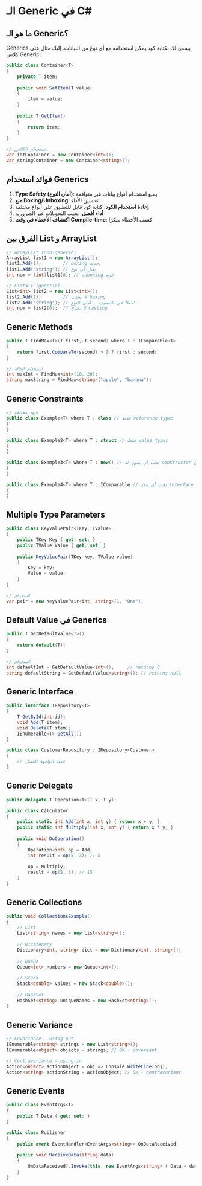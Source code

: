 # الـ Generic في C#

## ما هو الـ Generic؟

Generics يسمح لك بكتابة كود يمكن استخدامه مع أي نوع من البيانات. إليك مثال على كلاس Generic:

```csharp
public class Container<T>
{
    private T item;
    
    public void SetItem(T value)
    {
        item = value;
    }
    
    public T GetItem()
    {
        return item;
    }
}

// استخدام الكلاس
var intContainer = new Container<int>();
var stringContainer = new Container<string>();
```

## فوائد استخدام Generics

1. **Type Safety (أمان النوع)**: يمنع استخدام أنواع بيانات غير متوافقة
2. **منع Boxing/Unboxing**: تحسين الأداء
3. **إعادة استخدام الكود**: كتابة كود قابل للتطبيق على أنواع مختلفة
4. **أداء أفضل**: تجنب التحويلات غير الضرورية
5. **اكتشاف الأخطاء في وقت Compile-time**: كشف الأخطاء مبكرًا

## الفرق بين List و ArrayList

```csharp
// ArrayList (non-generic)
ArrayList list1 = new ArrayList();
list1.Add(1);        // boxing يحدث
list1.Add("string"); // يقبل أي نوع
int num = (int)list1[0]; // unboxing لازم

// List<T> (generic)
List<int> list2 = new List<int>();
list2.Add(1);        // لا يحدث boxing
list2.Add("string"); // خطأ في التصنيف - أمان النوع!
int num = list2[0];  // لا يحتاج casting
```

## Generic Methods

```csharp
public T FindMax<T>(T first, T second) where T : IComparable<T>
{
    return first.CompareTo(second) > 0 ? first : second;
}

// استخدام الدالة
int maxInt = FindMax<int>(10, 20);
string maxString = FindMax<string>("apple", "banana");
```

## Generic Constraints

```csharp
// قيود مختلفة
public class Example<T> where T : class // فقط reference types
{
}

public class Example2<T> where T : struct // فقط value types
{
}

public class Example3<T> where T : new() // يجب أن يكون له constructor فارغ
{
}

public class Example4<T> where T : IComparable // يجب أن ينفذ interface معين
{
}
```

## Multiple Type Parameters

```csharp
public class KeyValuePair<TKey, TValue>
{
    public TKey Key { get; set; }
    public TValue Value { get; set; }
    
    public KeyValuePair(TKey key, TValue value)
    {
        Key = key;
        Value = value;
    }
}

// استخدام
var pair = new KeyValuePair<int, string>(1, "One");
```

## Default Value في Generics

```csharp
public T GetDefaultValue<T>()
{
    return default(T);
}

// استخدام
int defaultInt = GetDefaultValue<int>();     // returns 0
string defaultString = GetDefaultValue<string>(); // returns null
```

## Generic Interface

```csharp
public interface IRepository<T>
{
    T GetById(int id);
    void Add(T item);
    void Delete(T item);
    IEnumerable<T> GetAll();
}

public class CustomerRepository : IRepository<Customer>
{
    // تنفيذ الواجهة للعميل
}
```

## Generic Delegate

```csharp
public delegate T Operation<T>(T x, T y);

public class Calculator
{
    public static int Add(int x, int y) { return x + y; }
    public static int Multiply(int x, int y) { return x * y; }
    
    public void DoOperation()
    {
        Operation<int> op = Add;
        int result = op(5, 3); // 8
        
        op = Multiply;
        result = op(5, 3); // 15
    }
}
```

## Generic Collections

```csharp
public void CollectionsExample()
{
    // List
    List<string> names = new List<string>();
    
    // Dictionary
    Dictionary<int, string> dict = new Dictionary<int, string>();
    
    // Queue
    Queue<int> numbers = new Queue<int>();
    
    // Stack
    Stack<double> values = new Stack<double>();
    
    // HashSet
    HashSet<string> uniqueNames = new HashSet<string>();
}
```

## Generic Variance

```csharp
// Covariance - using out
IEnumerable<string> strings = new List<string>();
IEnumerable<object> objects = strings; // OK - covariant

// Contravariance - using in
Action<object> actionObject = obj => Console.WriteLine(obj);
Action<string> actionString = actionObject; // OK - contravariant
```

## Generic Events

```csharp
public class EventArgs<T>
{
    public T Data { get; set; }
}

public class Publisher
{
    public event EventHandler<EventArgs<string>> OnDataReceived;
    
    public void ReceiveData(string data)
    {
        OnDataReceived?.Invoke(this, new EventArgs<string> { Data = data });
    }
}
```
